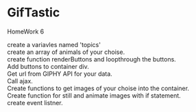 # GifTastic
HomeWork 6

 create a variavles named 'topics'
<br>
create an array of animals of your choise.
<br>
create function renderButtons and loopthrough the buttons.
<br>
Add buttons to container div.
<br>
Get url from GIPHY API for your data.
<br>
Call ajax.
<br>
Create functions to get images of your choise into the container.
<br>
Create function for still and animate images with if statement.
<br>
create event listner.
